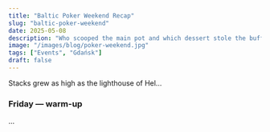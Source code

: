 ```yaml
---
title: "Baltic Poker Weekend Recap"
slug: "baltic-poker-weekend"
date: 2025-05-08
description: "Who scooped the main pot and which dessert stole the buffet?"
image: "/images/blog/poker-weekend.jpg"
tags: ["Events", "Gdańsk"]
draft: false
---
```


Stacks grew as high as the lighthouse of Hel…  
<!--more-->

### Friday — warm-up  
…
